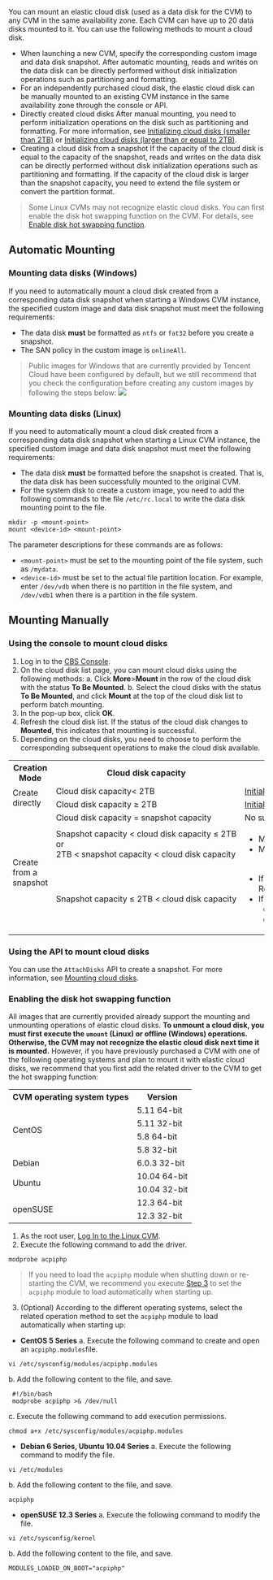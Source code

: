 You can mount an elastic cloud disk (used as a data disk for the CVM) to any CVM in the same availability zone. Each CVM can have up to 20 data disks mounted to it. You can use the following methods to mount a cloud disk.
- When launching a new CVM, specify the corresponding custom image and data disk snapshot.
After automatic mounting, reads and writes on the data disk can be directly performed without disk initialization operations such as partitioning and formatting. 
- For an independently purchased cloud disk, the elastic cloud disk can be manually mounted to an existing CVM instance in the same availability zone through the console or API.
 - Directly created cloud disks
 After manual mounting, you need to perform initialization operations on the disk such as partitioning and formatting. For more information, see [Initializing cloud disks (smaller than 2TB)](https://intl.cloud.tencent.com/document/product/362/31597) or [Initializing cloud disks (larger than or equal to 2TB)](https://intl.cloud.tencent.com/document/product/362/31598).
 - Creating a cloud disk from a snapshot
    If the capacity of the cloud disk is equal to the capacity of the snapshot, reads and writes on the data disk can be directly performed without disk initialization operations such as partitioning and formatting.
	If the capacity of the cloud disk is larger than the snapshot capacity, you need to extend the file system or convert the partition format.

 > Some Linux CVMs may not recognize elastic cloud disks. You can first enable the disk hot swapping function on the CVM. For details, see [Enable disk hot swapping function](#modprobeacpiphp).

## Automatic Mounting
### Mounting data disks (Windows)
If you need to automatically mount a cloud disk created from a corresponding data disk snapshot when starting a Windows CVM instance, the specified custom image and data disk snapshot must meet the following requirements:
- The data disk **must** be formatted as `ntfs` or `fat32` before you create a snapshot.
- The SAN policy in the custom image is `onlineAll`.
 >Public images for Windows that are currently provided by Tencent Cloud have been configured by default, but we still recommend that you check the configuration before creating any custom images by following the steps below:
 ![](https://main.qcloudimg.com/raw/edac7337395de380c0ec801646e0a627.png)


### Mounting data disks (Linux)
If you need to automatically mount a cloud disk created from a corresponding data disk snapshot when starting a Linux CVM instance, the specified custom image and data disk snapshot must meet the following requirements:
- The data disk **must** be formatted before the snapshot is created. That is, the data disk has been successfully mounted to the original CVM.
- For the system disk to create a custom image, you need to add the following commands to the file `/etc/rc.local` to write the data disk mounting point to the file.
 ```
 mkdir -p <mount-point>
 mount <device-id> <mount-point>
 ```
 The parameter descriptions for these commands are as follows:
 - `<mount-point>` must be set to the mounting point of the file system, such as `/mydata`.
 - `<device-id>` must be set to the actual file partition location. For example, enter `/dev/vdb` when there is no partition in the file system, and `/dev/vdb1` when there is a partition in the file system.

## Mounting Manually

### Using the console to mount cloud disks
1. Log in to the [CBS Console](https://console.cloud.tencent.com/cvm/cbs).
2. On the cloud disk list page, you can mount cloud disks using the following methods:
 a. Click **More**>**Mount** in the row of the cloud disk with the status **To Be Mounted**.
 b. Select the cloud disks with the status **To Be Mounted**, and click **Mount** at the top of the cloud disk list to perform batch mounting.
3. In the pop-up box, click **OK**.
4. Refresh the cloud disk list.
 If the status of the cloud disk changes to **Mounted**, this indicates that mounting is successful.
5. Depending on the cloud disks, you need to choose to perform the corresponding subsequent operations to make the cloud disk available.
 <table>
 <tr>
 <th>Creation Mode</th>
 <th>Cloud disk capacity</th>
 <th>Subsequent Operations</th>
 </tr>
 <tr>
 <td  rowspan="2">Create directly</td>
 <td>Cloud disk capacity< 2TB</td>
 <td><a href="https://intl.cloud.tencent.com/document/product/362/31597">Initializing cloud disks (smaller than 2TB)</a></td>
 </tr>
 <tr>
  <td>Cloud disk capacity ≥ 2TB</td>
	<td><a href="https://intl.cloud.tencent.com/document/product/362/31598">Initializing cloud disks (larger than or equal to 2TB)</a></td>
 </tr>
  <tr>
	<td  rowspan="3">Create from a snapshot</td>
	<td>Cloud disk capacity = snapshot capacity</td>
	<td>No subsequent operations needed, use directly after mounting.</td>
 </tr>
 </tr>
 <tr>
 <td nowrap="nowrap">Snapshot capacity < cloud disk capacity ≤ 2TB <br/>or<br/>2TB < snapshot capacity < cloud disk capacity</td>
<td><ul><li>Mounting to a Windows CVM: <a href="https://intl.cloud.tencent.com/document/product/362/31601"> Expanding partitions and file systems (Windows)</a></li><li>Mounting to a Linux CVM: <a href="https://intl.cloud.tencent.com/document/product/362/31602">Expanding partitions and file systems (Linux)</a></li></ul></td>
 </tr> 
 <tr>
 <td>Snapshot capacity ≤ 2TB < cloud disk capacity</td>
<td nowrap="nowrap"><ul><li>If MBR partition format is used in the snapshot: </li>Refer to <a href="https://intl.cloud.tencent.com/document/product/362/31598">Initializing cloud disks (larger than or equal to 2TB)</a>Using GPT to re-partition:<b>This operation will delete the original data</b><li>If GPT partition format is used in the snapshot: <ul><li>Mounting to a Windows CVM: <a href="https://intl.cloud.tencent.com/document/product/362/31601">Expanding partitions and file systems (Windows)</a></li><li>Mounting to a Linux CVM: <a href="https://intl.cloud.tencent.com/document/product/362/31602">Expanding partitions and file systems (Linux)</a></li></ul></td>
 </tr> 
 </table>

### Using the API to mount cloud disks
You can use the `AttachDisks` API to create a snapshot. For more information, see [Mounting cloud disks](https://intl.cloud.tencent.com/document/product/362/16316).

<span id="modprobeacpiphp"></span>

### Enabling the disk hot swapping function
All images that are currently provided already support the mounting and unmounting operations of elastic cloud disks. **To unmount a cloud disk, you must first execute the `umount` (Linux) or offline (Windows) operations. Otherwise, the CVM may not recognize the elastic cloud disk next time it is mounted.**
However, if you have previously purchased a CVM with one of the following operating systems and plan to mount it with elastic cloud disks, we recommend that you first add the related driver to the CVM to get the hot swapping function:
<table>
<tbody>
<tr><th>CVM operating system types</th><th>Version</th>
<tr><td rowspan="4">CentOS</td><td>5.11 64-bit</td>
<tr><td>5.11 32-bit</td>
<tr><td>5.8 64-bit</td>
<tr><td>5.8 32-bit</td>
<tr><td >Debian</td><td>6.0.3 32-bit</td>
<tr><td rowspan="2">Ubuntu</td><td>10.04 64-bit</td>
<tr><td>10.04 32-bit</td>
<tr><td rowspan="2">openSUSE</td><td>12.3 64-bit</td>
<tr><td>12.3 32-bit</td>
</tbody>
</table>

1. As the root user, [Log In to the Linux CVM](https://intl.cloud.tencent.com/document/product/213/5436).
2. Execute the following command to add the driver.
```
modprobe acpiphp
```
> If you need to load the `acpiphp` module when shutting down or re-starting the CVM, we recommend you execute [Step 3](#step3) to set the `acpiphp` module to load automatically when starting up.
<span id="step3"></span>
3. (Optional) According to the different operating systems, select the related operation method to set the `acpiphp` module to load automatically when starting up:
 - **CentOS 5 Series**
 a. Execute the following command to create and open an `acpiphp.modules`file.
```
vi /etc/sysconfig/modules/acpiphp.modules
```
b. Add the following content to the file, and save.
```
 #!/bin/bash
 modprobe acpiphp >& /dev/null
```
c. Execute the following command to add execution permissions.
```
chmod a+x /etc/sysconfig/modules/acpiphp.modules
```
 - **Debian 6 Series, Ubuntu 10.04 Series**
 a. Execute the following command to modify the file.
```
vi /etc/modules
```
b. Add the following content to the file, and save.
```
acpiphp
```
 - **openSUSE 12.3 Series**
 a. Execute the following command to modify the file.
```
vi /etc/sysconfig/kernel
```
b. Add the following content to the file, and save.
```
MODULES_LOADED_ON_BOOT="acpiphp"
```
